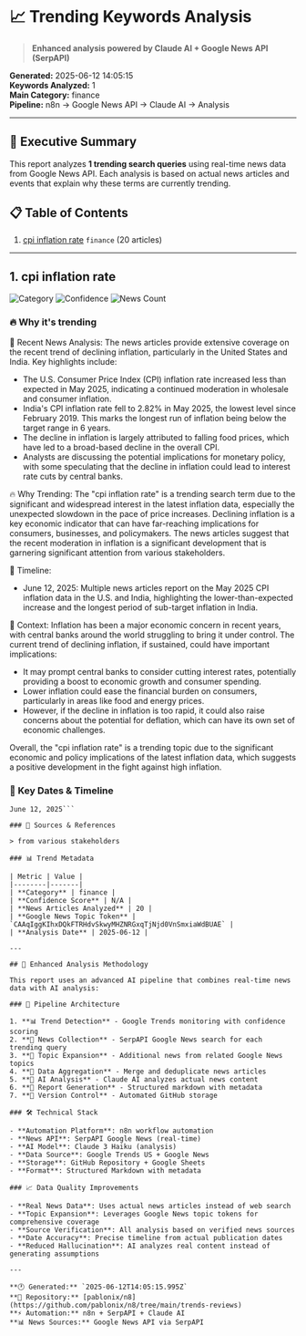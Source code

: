 # 📈 Trending Keywords Analysis

> **Enhanced analysis powered by Claude AI + Google News API (SerpAPI)**

**Generated:** 2025-06-12 14:05:15  
**Keywords Analyzed:** 1  
**Main Category:** finance  
**Pipeline:** n8n → Google News API → Claude AI → Analysis

---

## 🎯 Executive Summary

This report analyzes **1 trending search queries** using real-time news data from Google News API. Each analysis is based on actual news articles and events that explain why these terms are currently trending.

## 📋 Table of Contents

1. [cpi inflation rate](#1-cpi-inflation-rate) `finance` (20 articles)

---

## 1. cpi inflation rate

![Category](https://img.shields.io/badge/Category-finance-blue) ![Confidence](https://img.shields.io/badge/Confidence-N/A-green) ![News Count](https://img.shields.io/badge/News_Articles-20-orange)

### 🔥 Why it's trending

📰 Recent News Analysis:
The news articles provide extensive coverage on the recent trend of declining inflation, particularly in the United States and India. Key highlights include:

- The U.S. Consumer Price Index (CPI) inflation rate increased less than expected in May 2025, indicating a continued moderation in wholesale and consumer inflation.
- India's CPI inflation rate fell to 2.82% in May 2025, the lowest level since February 2019. This marks the longest run of inflation being below the target range in 6 years.
- The decline in inflation is largely attributed to falling food prices, which have led to a broad-based decline in the overall CPI.
- Analysts are discussing the potential implications for monetary policy, with some speculating that the decline in inflation could lead to interest rate cuts by central banks.

🔥 Why Trending:
The "cpi inflation rate" is a trending search term due to the significant and widespread interest in the latest inflation data, especially the unexpected slowdown in the pace of price increases. Declining inflation is a key economic indicator that can have far-reaching implications for consumers, businesses, and policymakers. The news articles suggest that the recent moderation in inflation is a significant development that is garnering significant attention from various stakeholders.

📅 Timeline:
- June 12, 2025: Multiple news articles report on the May 2025 CPI inflation data in the U.S. and India, highlighting the lower-than-expected increase and the longest period of sub-target inflation in India.

🎯 Context:
Inflation has been a major economic concern in recent years, with central banks around the world struggling to bring it under control. The current trend of declining inflation, if sustained, could have important implications:

- It may prompt central banks to consider cutting interest rates, potentially providing a boost to economic growth and consumer spending.
- Lower inflation could ease the financial burden on consumers, particularly in areas like food and energy prices.
- However, if the decline in inflation is too rapid, it could also raise concerns about the potential for deflation, which can have its own set of economic challenges.

Overall, the "cpi inflation rate" is a trending topic due to the significant economic and policy implications of the latest inflation data, which suggests a positive development in the fight against high inflation.

### 📅 Key Dates & Timeline

```
June 12, 2025```

### 📰 Sources & References

> from various stakeholders

### 📊 Trend Metadata

| Metric | Value |
|--------|-------|
| **Category** | finance |
| **Confidence Score** | N/A |
| **News Articles Analyzed** | 20 |
| **Google News Topic Token** | `CAAqIggKIhxDQkFTRHdvSkwyMHZNRGxqTjNjd0VnSmxiaWdBUAE` |
| **Analysis Date** | 2025-06-12 |

---

## 🤖 Enhanced Analysis Methodology

This report uses an advanced AI pipeline that combines real-time news data with AI analysis:

### 🔄 Pipeline Architecture

1. **📊 Trend Detection** - Google Trends monitoring with confidence scoring
2. **📰 News Collection** - SerpAPI Google News search for each trending query
3. **🎯 Topic Expansion** - Additional news from related Google News topics
4. **🔄 Data Aggregation** - Merge and deduplicate news articles
5. **🤖 AI Analysis** - Claude AI analyzes actual news content
6. **📝 Report Generation** - Structured markdown with metadata
7. **📂 Version Control** - Automated GitHub storage

### 🛠️ Technical Stack

- **Automation Platform**: n8n workflow automation
- **News API**: SerpAPI Google News (real-time)
- **AI Model**: Claude 3 Haiku (analysis)
- **Data Source**: Google Trends US + Google News
- **Storage**: GitHub Repository + Google Sheets
- **Format**: Structured Markdown with metadata

### 📈 Data Quality Improvements

- **Real News Data**: Uses actual news articles instead of web search
- **Topic Expansion**: Leverages Google News topic tokens for comprehensive coverage
- **Source Verification**: All analysis based on verified news sources
- **Date Accuracy**: Precise timeline from actual publication dates
- **Reduced Hallucination**: AI analyzes real content instead of generating assumptions

---

**🕐 Generated:** `2025-06-12T14:05:15.995Z`  
**🔗 Repository:** [pablonix/n8](https://github.com/pablonix/n8/tree/main/trends-reviews)  
**⚡ Automation:** n8n + SerpAPI + Claude AI  
**📊 News Sources:** Google News API via SerpAPI
